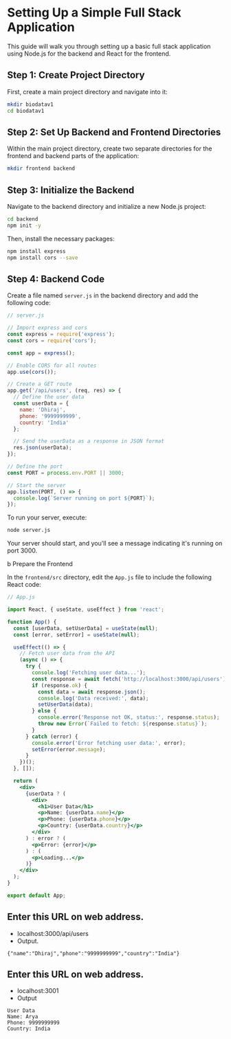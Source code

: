 # Setting Up a Simple Full Stack Application

This guide will walk you through setting up a basic full stack application using Node.js for the backend and React for the frontend.

## Step 1: Create Project Directory

First, create a main project directory and navigate into it:

```sh
mkdir biodatav1
cd biodatav1
```

## Step 2: Set Up Backend and Frontend Directories

Within the main project directory, create two separate directories for the frontend and backend parts of the application:

```sh
mkdir frontend backend
```

## Step 3: Initialize the Backend

Navigate to the backend directory and initialize a new Node.js project:

```sh
cd backend
npm init -y
```

Then, install the necessary packages:

```sh
npm install express
npm install cors --save
```

## Step 4: Backend Code

Create a file named `server.js` in the backend directory and add the following code:

```jsx
// server.js

// Import express and cors
const express = require('express');
const cors = require('cors');

const app = express();

// Enable CORS for all routes
app.use(cors());

// Create a GET route
app.get('/api/users', (req, res) => {
  // Define the user data
  const userData = {
    name: 'Dhiraj',
    phone: '9999999999',
    country: 'India'
  };

  // Send the userData as a response in JSON format
  res.json(userData);
});

// Define the port
const PORT = process.env.PORT || 3000;

// Start the server
app.listen(PORT, () => {
  console.log(`Server running on port ${PORT}`);
});
```

To run your server, execute:

```sh
node server.js
```

Your server should start, and you'll see a message indicating it's running on port 3000.

b   Prepare the Frontend

In the `frontend/src` directory, edit the `App.js` file to include the following React code:

```jsx
// App.js

import React, { useState, useEffect } from 'react';

function App() {
  const [userData, setUserData] = useState(null);
  const [error, setError] = useState(null);

  useEffect(() => {
    // Fetch user data from the API
    (async () => {
      try {
        console.log('Fetching user data...');
        const response = await fetch('http://localhost:3000/api/users');
        if (response.ok) {
          const data = await response.json();
          console.log('Data received:', data);
          setUserData(data);
        } else {
          console.error('Response not OK, status:', response.status);
          throw new Error(`Failed to fetch: ${response.status}`);
        }
      } catch (error) {
        console.error('Error fetching user data:', error);
        setError(error.message);
      }
    })();
  }, []);

  return (
    <div>
      {userData ? (
        <div>
          <h1>User Data</h1>
          <p>Name: {userData.name}</p>
          <p>Phone: {userData.phone}</p>
          <p>Country: {userData.country}</p>
        </div>
      ) : error ? (
        <p>Error: {error}</p>
      ) : (
        <p>Loading...</p>
      )}
    </div>
  );
}

export default App;
```

## Enter this URL on web address. 
* localhost:3000/api/users
* Output.

```
{"name":"Dhiraj","phone":"9999999999","country":"India"}
```

## Enter this URL on web address.
* localhost:3001
* Output

```
User Data
Name: Arya
Phone: 9999999999
Country: India
```


